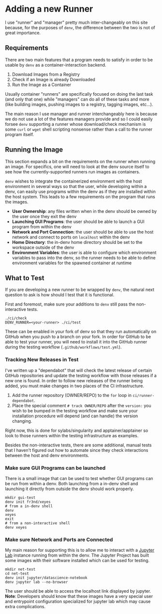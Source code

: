 # Adding a new Runner

I use "runner" and "manager" pretty much inter-changeably on this site
because, for the purposes of `denv`, the difference between the two is
not of great importance.

## Requirements
There are two main features that a program needs to satisfy in order
to be usable by `denv` as a container-interaction backend.

1. Download Images from a Registry
2. Check if an Image is already Downloaded
3. Run the Image as a Container

Usually container "runners" are specifically focused on doing the
last task (and only that one) while "managers" can do all of
these tasks and more (like building images, pushing images to a registry,
tagging images, etc...).

The main reason I use manager and runner interchangeably here is because
we do not use a lot of the features managers provide and so I could easily
forsee `denv` supporting a runner whose download/check mechanism is some
`curl` or `wget` shell scripting nonsense rather than a call to the runner
program itself.

## Running the Image
This section expands a bit on the requirements on the runner when running
an image. For specifics, one will need to look at the denv source itself
to see how the currently-supported runners run images as containers.

`denv` wishes to integrate the containerized environment with the host
environment in several ways so that the user, while developing within a
denv, can easily use programs within the denv as if they are installed
within the host system. This leads to a few requirements on the program
that runs the images.

- **User Ownership**: any files written when in the denv should be owned
  by the user once they exit the denv
- **Launching GUI Programs**: the user should be able to launch a GUI
  program from within the denv
- **Network and Port Connection**: the user should be able to use the host
  network and connect to ports on `localhost` within the denv
- **Home Directory**: the in-denv home directory should be set to the
  workspace outside of the denv
- **Environment Variables**: the user is able to configure which environment
  variables to pass into the denv, so the runner needs to be able to define
  environment variables for the spawned container at runtime

## What to Test
If you are developing a new runner to be wrapped by `denv`, the natural next
question to ask is how should I test that it is functional. 

First and foremost, make sure your additions to `denv` still pass the
non-interactive tests.
```
./ci/check
DENV_RUNNER=<your-runner> ./ci/test
```
These can be enabled in your fork of denv so that they run automatically on GitHub
when you push to a branch on your fork. In order for GitHub to be able to test
your runner, you will need to install it into the GitHub runner during the testing 
workflow (`.github/workflows/test.yml`).

### Tracking New Releases in Test
I've written up a "dependabot" that will check the latest release of certain GitHub
repositories and update the testing workflow with those releases if a new one is
found. In order to follow new releases of the runner being added, you must make
changes in two places of the CI infrastructure.

1. Add the runner repository (OWNER/REPO) to the `for` loop in `ci/runner-dependabot`.
2. Place the special comment `# track OWNER/REPO` after the `version:` you wish to be
   bumped in the testing workflow and make sure your installation procedure will depend
   (and can handle) the version changing.

Right now, this is done for sylabs/singularity and apptainer/apptainer so look to those
runners within the testing infrastructure as examples.

Besides the non-interactive tests, there are some additional, manual tests that
I haven't figured out how to automate since they check interactions between
the host and denv environments.

### Make sure GUI Programs can be launched
There is a small image that can be used to test whether GUI programs can be
run from within a denv. Both launching from a in-denv shell and launching
it directly from outside the denv should work properly.
```
mkdir gui-test
denv init fr3nd/xeyes
# from a in-denv shell
denv
xeyes
exit
# from a non-interactive shell
denv xeyes
```

### Make sure Network and Ports are Connected
My main reason for supporting this is to allow me to interact with a
[Jupyter Lab](https://jupyterlab.readthedocs.io/en/latest/) instance 
running from within the denv. The Jupyter Project has built some
images with their software installed which can be used for testing.
```
mkdir net-test
cd net-test
denv init jupyter/datascience-notebook
denv jupyter lab --no-browser
```
The user should be able to access the localhost link displayed by
jupyter. **Note**: Developers should know that these images have
a very special user and entrypoint configuration specialized for
jupyter lab which may cause extra complications.
